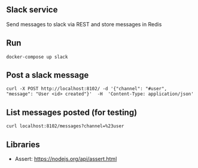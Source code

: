 ## Slack service 

Send messages to slack via REST and store messages in Redis

## Run

    docker-compose up slack
     
## Post a slack message 

    curl -X POST http://localhost:8102/ -d '{"channel": "#user", "message": "User <id> created"}'  -H  'Content-Type: application/json'

## List messages posted (for testing) 
    
    curl localhost:8102/messages?channel=%23user

## Libraries

* Assert: https://nodejs.org/api/assert.html
